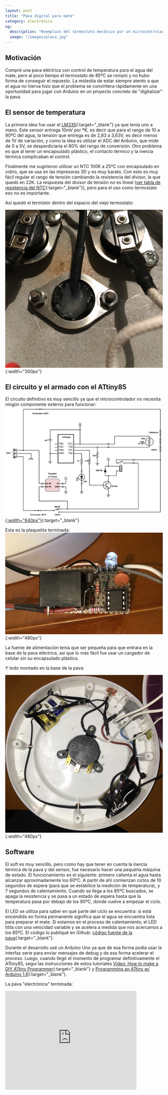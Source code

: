 ```yaml
---
layout: post
title: "Pava digital para mate"
category: electrónica
og:
  description: "Reemplazo del termostato mecánico por un microcontrolador ATtiny85 de una pava eléctrica"
  image: "/images/placa.jpg"
---
```


## Motivación

Compré una pava eléctrica con control de temperatura para el agua del mate, pero al poco tiempo el
termostato de 85ºC se rompió y no hubo forma de conseguir el repuesto. La molestia de estar siempre atento
a que el agua no hierva hizo que el problema se convirtiera rápidamente en una oportunidad para jugar con
Arduino en un proyecto concreto de "digitalizar" la pava.

## El sensor de temperatura

La primera idea fue usar el [LM335](http://www.ti.com/lit/ds/symlink/lm235.pdf){:target="_blank"} ya que tenía uno a mano. Este
sensor entrega 10mV por ºK, es decir que para el rango de 10 a 90ºC del agua, la tensión que entrega es de
2,83 a 3,63V, es decir menos de 1V de variación, y como la idea es utilizar el ADC del Arduino, que mide de 0 a 5V, se
desperdiciaría el 80% del rango de conversión. Otro problema es que al tener un encapsulado plástico, el
contacto térmico y la inercia térmica complicaban el control.

Finalmente me sugirieron utilizar un NTC 100K a 25ºC con encapsulado en vidrio, que se usa en las impresoras 3D
y es muy barato. Con esto es muy fácil regular el rango de tensión cambiando la resistencia del divisor, la que
quedó en 22K. La respuesta del divisor de tensión no es lineal ([ver tabla de resistencia del NTC](/images/tabla-ntc-100k.png){:target="_blank"}), pero para el uso como termostato eso no es importante.

Así quedó el termistor dentro del espacio del viejo termostato:

![Así quedó el termistor en el lugar del termostato](../images/termistor.jpg){:width="300px"}

## El circuito y el armado con el ATtiny85

El circuito definitivo es muy sencillo ya que el microcontrolador no necesita ningún componente externo para funcionar:
[![Circuito de la pava para mate](../images/pava-mate-digital.png){:width="640px"}](http://www.schematics.com/project/digital-pava-35838/){:target="_blank"}

Esta es la plaquetita terminada:
![Plaqueta terminada](../images/placa.jpg){:width="480px"}

La fuente de alimentación tenía que ser pequeña para que entrara en la base de la pava eléctrica, así que lo más fácil
fue usar un cargador de celular sin su encapsulado plástico.

Y todo montado en la base de la pava:

![Montaje en la base de la pava eléctrica](../images/montaje.jpg){:width="480px"}

## Software

El soft es muy sencillo, pero como hay que tener en cuenta la inercia térmica de la pava y del sensor, fue necesario
hacer una pequeña máquina de estado. El funcionamiento es el siguiente: primero calienta el agua hasta alcanzar aproximadamente
los 60ºC. A partir de ahí comienzan ciclos de 10 segundos de espera (para que se estabilice la medición de temperatura), y
7 segundos de calentamiento. Cuando se llega a los 85ºC buscados, se apaga la resistencia y se pasa a un estado de espera hasta que la temperatura pasa por debajo de los 80ºC, donde vuelve a empezar el ciclo.

El LED se utiliza para saber en qué parte del ciclo se encuentra: si está encendido en forma permanente significa que el
agua se encuentra lista para preparar el mate. Si estamos en el proceso de calentamiento, el LED titila con una velocidad
variable y se acelera a medida que nos acercamos a los 85ºC. El código lo publiqué en Github: [código fuente de la pava](https://github.com/jschwindt/PavaMateDigital/blob/master/src/PavaMate.cpp){:target="_blank"}.

Durante el desarrollo usé un Arduino Uno ya que de esa forma podía usar la interfaz serie para enviar mensajes de debug y de esa forma acelerar el proceso. Luego, cuando llegó el momento de programar definitivamente el ATtiny85, seguí las instrucciones
de estos tutoriales [Video: How to make a DIY ATtiny Programmer](https://www.youtube.com/watch?v=BexXvxmOGN8){:target="_blank"} y [Programming an ATtiny w/ Arduino 1.6](http://highlowtech.org/?p=1695){:target="_blank"}.

La pava "electrónica" terminada:

<iframe width="420" height="315" src="https://www.youtube.com/embed/4MAwimaxqno" frameborder="0" allowfullscreen></iframe>
